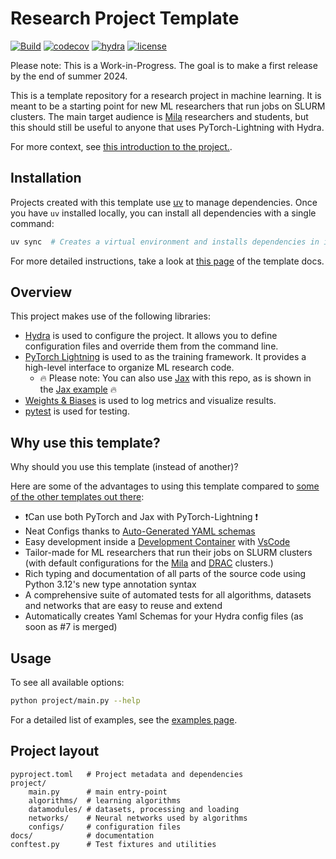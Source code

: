 # Research Project Template

[![Build](https://github.com/mila-iqia/ResearchTemplate/actions/workflows/build.yml/badge.svg?branch=master)](https://github.com/mila-iqia/ResearchTemplate/actions/workflows/build.yml)
[![codecov](https://codecov.io/gh/mila-iqia/ResearchTemplate/graph/badge.svg?token=I2DYLK8NTD)](https://codecov.io/gh/mila-iqia/ResearchTemplate)
[![hydra](https://img.shields.io/badge/Config-Hydra_1.3-89b8cd)](https://hydra.cc/)
[![license](https://img.shields.io/badge/License-MIT-green.svg?labelColor=gray)](https://github.com/mila-iqia/ResearchTemplate#license)

Please note: This is a Work-in-Progress. The goal is to make a first release by the end of summer 2024.

This is a template repository for a research project in machine learning. It is meant to be a starting point for new ML researchers that run jobs on SLURM clusters.
The main target audience is [Mila](https://mila.quebec/en) researchers and students, but this should still be useful to anyone that uses PyTorch-Lightning with Hydra.

For more context, see [this  introduction to the project.](https://mila-iqia.github.io/ResearchTemplate/intro).

## Installation

Projects created with this template use [uv](https://docs.astral.sh/uv/) to manage dependencies. Once you have `uv` installed locally, you can install all dependencies with a single command:

```bash
uv sync  # Creates a virtual environment and installs dependencies in it.
```

For more detailed instructions, take a look at [this page](https://mila-iqia.github.io/ResearchTemplate/#setting-up-your-environment) of the template docs.

## Overview

This project makes use of the following libraries:

- [Hydra](https://hydra.cc/) is used to configure the project. It allows you to define configuration files and override them from the command line.
- [PyTorch Lightning](https://lightning.ai/docs/pytorch/stable/) is used to as the training framework. It provides a high-level interface to organize ML research code.
    - 🔥 Please note: You can also use [Jax](https://jax.readthedocs.io/en/latest/) with this repo, as is shown in the [Jax example](https://mila-iqia.github.io/ResearchTemplate/examples/jax) 🔥
- [Weights & Biases](https://wandb.ai) is used to log metrics and visualize results.
- [pytest](https://docs.pytest.org/en/stable/) is used for testing.

## Why use this template?

Why should you use this template (instead of another)?

Here are some of the advantages to using this template compared to [some of the other templates out there](https://mila-iqia.github.io/ResearchTemplate/related):

- ❗Can use both PyTorch and Jax with PyTorch-Lightning ❗
- Neat Configs thanks to [Auto-Generated YAML schemas](https://mila-iqia.github.io/ResearchTemplate/features/auto_schema)
- Easy development inside a [Development Container](https://code.visualstudio.com/docs/remote/containers) with [VsCode](https://code.visualstudio.com/)
- Tailor-made for ML researchers that run their jobs on SLURM clusters (with default configurations for the [Mila](https://docs.mila.quebec) and [DRAC](https://docs.alliancecan.ca) clusters.)
- Rich typing and documentation of all parts of the source code using Python 3.12's new type annotation syntax
- A comprehensive suite of automated tests for all algorithms, datasets and networks that are easy to reuse and extend
- Automatically creates Yaml Schemas for your Hydra config files (as soon as #7 is merged)

## Usage

To see all available options:

```bash
python project/main.py --help
```

For a detailed list of examples, see the [examples page](https://mila-iqia.github.io/ResearchTemplate/examples/examples).

<!-- * `mkdocs new [dir-name]` - Create a new project.
* `mkdocs serve` - Start the live-reloading docs server.
* `mkdocs build` - Build the documentation site.
* `mkdocs -h` - Print help message and exit. -->

## Project layout

```
pyproject.toml   # Project metadata and dependencies
project/
    main.py      # main entry-point
    algorithms/  # learning algorithms
    datamodules/ # datasets, processing and loading
    networks/    # Neural networks used by algorithms
    configs/     # configuration files
docs/            # documentation
conftest.py      # Test fixtures and utilities
```
